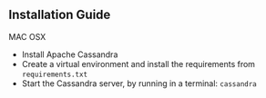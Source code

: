 ## Installation Guide
MAC OSX

- Install Apache Cassandra 
- Create a virtual environment and install the requirements from `requirements.txt`
- Start the Cassandra server, by running in a terminal: `cassandra`